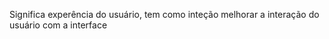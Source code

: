 Significa experência do usuário,  tem como inteção melhorar a interação do usuário com a interface

